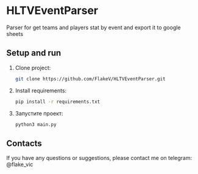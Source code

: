 # HLTVEventParser

Parser for get teams and players stat by event and export it to google sheets

## Setup and run

1. Clone project: 
    ```bash
    git clone https://github.com/FlakeV/HLTVEventParser.git
    ```
2. Install requirements:
    ```bash
    pip install -r requirements.txt
    ```
3. Запустите проект:
    ```bash
    python3 main.py
    ```

## Contacts

If you have any questions or suggestions, please contact me on telegram: @flake_vic
